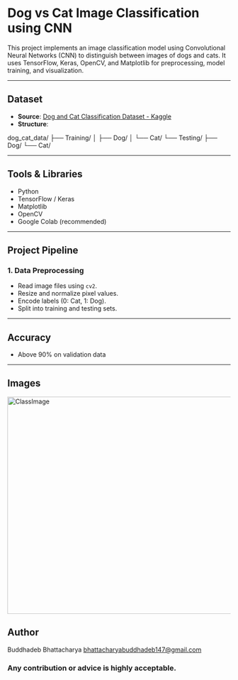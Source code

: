 # Dog vs Cat Image Classification using CNN

This project implements an image classification model using Convolutional Neural Networks (CNN) to distinguish between images of dogs and cats. It uses TensorFlow, Keras, OpenCV, and Matplotlib for preprocessing, model training, and visualization.

---

##  Dataset

- **Source**: [Dog and Cat Classification Dataset - Kaggle](https://www.kaggle.com/datasets/salader/dog-and-cat-classification-dataset)
- **Structure**:

dog_cat_data/
├── Training/
│ ├── Dog/
│ └── Cat/
└── Testing/
├── Dog/
└── Cat/


---

##  Tools & Libraries

- Python
- TensorFlow / Keras
- Matplotlib
- OpenCV
- Google Colab (recommended)

---

##  Project Pipeline

###  1. Data Preprocessing
- Read image files using `cv2`.
- Resize and normalize pixel values.
- Encode labels (0: Cat, 1: Dog).
- Split into training and testing sets.

---

## Accuracy
- Above 90% on validation data
---

## Images
<img width="1189
  " height="490" alt="ClassImage" src="https://github.com/user-attachments/assets/761e1140-f507-4562-bd3c-58b4a02a7220" />

## Author

Buddhadeb Bhattacharya 
bhattacharyabuddhadeb147@gmail.com

### Any contribution or advice is highly acceptable.


